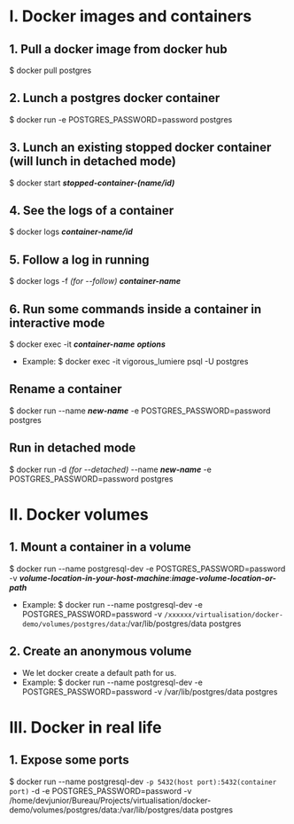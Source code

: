 # I. Docker images and containers

## 1. Pull a docker image from docker hub
$ docker pull postgres

## 2. Lunch a postgres docker container
$ docker run -e POSTGRES_PASSWORD=password postgres

## 3. Lunch an existing stopped docker container (will lunch in detached mode)
$ docker start ***stopped-container-(name/id)***

## 4. See the logs of a container
$ docker logs ***container-name/id***

## 5. Follow a log in running
$ docker logs -f _(for --follow)_ ***container-name***

## 6. Run some commands inside a container in interactive mode
$ docker exec -it ***container-name*** ***options***
- Example: $ docker exec -it vigorous_lumiere psql -U postgres

## Rename a container
$ docker run --name ***new-name*** -e POSTGRES_PASSWORD=password postgres

## Run in detached mode
$ docker run -d _(for --detached)_ --name ***new-name*** -e POSTGRES_PASSWORD=password postgres

# II. Docker volumes

## 1. Mount a container in a volume
$ docker run --name postgresql-dev -e POSTGRES_PASSWORD=password -v 
    ***volume-location-in-your-host-machine***:***image-volume-location-or-path***
- Example: $ docker run --name postgresql-dev -e POSTGRES_PASSWORD=password -v 
    `/xxxxxx/virtualisation/docker-demo/volumes/postgres/data`:/var/lib/postgres/data postgres

## 2. Create an anonymous volume
- We let docker create a default path for us.
- Example: $ docker run --name postgresql-dev -e POSTGRES_PASSWORD=password -v /var/lib/postgres/data postgres

# III. Docker in real life

## 1. Expose some ports
$ docker run --name postgresql-dev `-p 5432(host port):5432(container port)` -d -e POSTGRES_PASSWORD=password -v 
    /home/devjunior/Bureau/Projects/virtualisation/docker-demo/volumes/postgres/data:/var/lib/postgres/data postgres


















